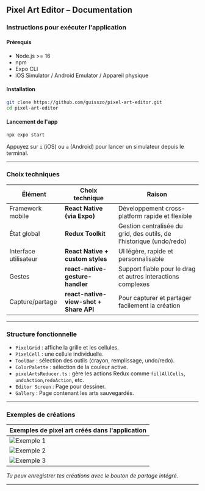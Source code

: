 ## Pixel Art Editor – Documentation

### Instructions pour exécuter l'application

#### Prérequis

* Node.js >= 16
* npm
* Expo CLI
* iOS Simulator / Android Emulator / Appareil physique

#### Installation

```bash
git clone https://github.com/guisszo/pixel-art-editor.git
cd pixel-art-editor
```

#### Lancement de l'app

```bash
npx expo start
```

Appuyez sur `i` (iOS) ou `a` (Android) pour lancer un simulateur depuis le terminal.

---

### Choix techniques

| Élément               | Choix technique                         | Raison                                                               |
| --------------------- | --------------------------------------- | -------------------------------------------------------------------- |
| Framework mobile      | **React Native (via Expo)**             | Développement cross-platform rapide et flexible                      |
| État global           | **Redux Toolkit**                       | Gestion centralisée du grid, des outils, de l’historique (undo/redo) |
| Interface utilisateur | **React Native + custom styles**  | UI légère, rapide et personnalisable                                 |
| Gestes                | **react-native-gesture-handler**        | Support fiable pour le drag et autres interactions complexes         |
| Capture/partage       | **react-native-view-shot + Share API**  | Pour capturer et partager facilement la création                     |

---

### Structure fonctionnelle

* `PixelGrid` : affiche la grille et les cellules.
* `PixelCell` : une cellule individuelle.
* `ToolBar` : sélection des outils (crayon, remplissage, undo/redo).
* `ColorPalette` : sélection de la couleur active.
* `pixelArtsReducer.ts` : gère les actions Redux comme `fillAllCells`, `undoAction`,`redoAction`, etc.
* `Editor Screen` : Page pour dessiner.
* `Gallery` : Page contenant les arts sauvegardés.

---

### Exemples de créations

| Exemples de pixel art créés dans l'application |
| ---------------------------------------------- |
| ![Exemple 1](./assets/screenshots/pixel1.png)  |
| ![Exemple 2](./assets/screenshots/pixel2.png)  |
| ![Exemple 3](./assets/screenshots/pixel3.png)  |

*Tu peux enregistrer tes créations avec le bouton de partage intégré.*

---
